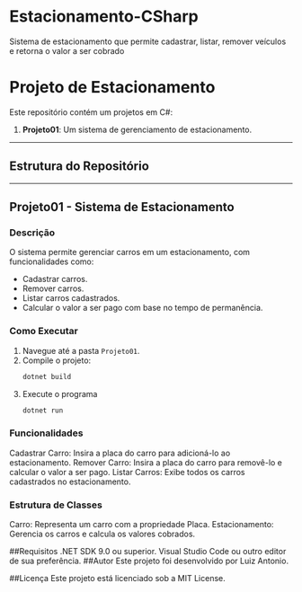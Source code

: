 # Estacionamento-CSharp
Sistema de estacionamento que permite cadastrar, listar, remover veículos e retorna o valor a ser cobrado 
# Projeto de Estacionamento

Este repositório contém um projetos em C#:

1. **Projeto01**: Um sistema de gerenciamento de estacionamento.
---

## Estrutura do Repositório

---

## Projeto01 - Sistema de Estacionamento

### Descrição
O sistema permite gerenciar carros em um estacionamento, com funcionalidades como:
- Cadastrar carros.
- Remover carros.
- Listar carros cadastrados.
- Calcular o valor a ser pago com base no tempo de permanência.

### Como Executar
1. Navegue até a pasta `Projeto01`.
2. Compile o projeto:
   ```bash
   dotnet build
3. Execute o programa
   ```bash
   dotnet run

### Funcionalidades
Cadastrar Carro: Insira a placa do carro para adicioná-lo ao estacionamento.
Remover Carro: Insira a placa do carro para removê-lo e calcular o valor a ser pago.
Listar Carros: Exibe todos os carros cadastrados no estacionamento.

### Estrutura de Classes
Carro: Representa um carro com a propriedade Placa.
Estacionamento: Gerencia os carros e calcula os valores cobrados.

##Requisitos
.NET SDK 9.0 ou superior.
Visual Studio Code ou outro editor de sua preferência.
##Autor
Este projeto foi desenvolvido por Luiz Antonio.

##Licença
Este projeto está licenciado sob a MIT License.
